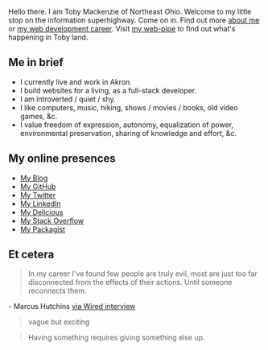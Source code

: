 Hello there.  I am Toby Mackenzie of Northeast Ohio.  Welcome to my little stop on the information superhighway.  Come on in.  Find out more [about me](/about) or [my web development career](/web-dev).  Visit [my web-pipe](/blog) to find out what's happening in Toby land.

Me in brief
-----------

- I currently live and work in Akron.
- I build websites for a living, as a full-stack developer.
- I am introverted / quiet / shy.
- I like computers, music, hiking, shows / movies / books, old video games, &c.
- I value freedom of expression, autonomy, equalization of power, environmental preservation, sharing of knowledge and effort, &c.

My online presences
-------------------------

<ul class="presences">
	<li class="presence"><a class="presenceAction-writings" href="/blog/"><span>My Blog</span></a></li>
	<li class="presence"><a class="presenceAction-github" rel="me" href="https://github.com/tobymackenzie"><span>My GitHub</span></a></li>
	<li class="presence"><a class="presenceAction-twitter" rel="me" href="https://twitter.com/macybot"><span>My Twitter</span></a></li>
	<li class="presence"><a class="presenceAction-linkedin" rel="me" href="http://www.linkedin.com/in/tobymackenzie"><span>My LinkedIn</span></a></li>
	<li class="presence"><a class="presenceAction-delicious" rel="me" href="https://del.icio.us/cosmicosmo"><span>My Delicious</span></a></li>
	<li class="presence"><a class="presenceAction-stackoverflow" rel="me" href="http://stackoverflow.com/users/1139122/tobymackenzie"><span>My Stack Overflow</span></a></li>
	<li class="presence"><a class="presenceAction-packagist" rel="me" href="https://packagist.org/users/tobymackenzie/"><span>My Packagist</span></a></li>
</ul>

Et cetera
---------


<blockquote>In my career I've found few people are truly evil, most are just too far disconnected from the effects of their actions. Until someone reconnects them.</blockquote>
<div class="attribution">- Marcus Hutchins <a href="https://www.wired.com/story/confessions-marcus-hutchins-hacker-who-saved-the-internet/">via Wired interview</a></div>

<blockquote>vague but exciting</blockquote>

<blockquote>Having something requires giving something else up.</blockquote>

